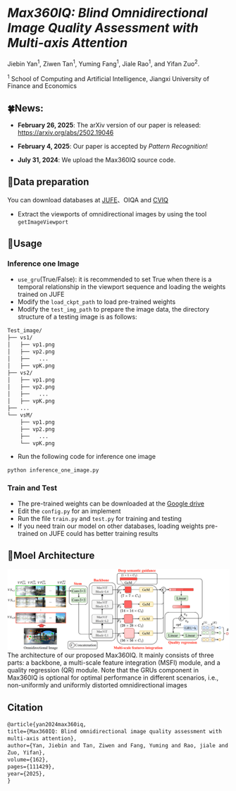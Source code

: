 # *Max360IQ: Blind Omnidirectional Image Quality Assessment with Multi-axis Attention*

Jiebin Yan<sup>1</sup>, Ziwen Tan<sup>1</sup>, Yuming Fang<sup>1</sup>, Jiale Rao<sup>1</sup>, and Yifan Zuo<sup>2</sup>.

<sup>1</sup> School of Computing and Artificial Intelligence, Jiangxi University of Finance and Economics

## :four_leaf_clover:News:

- **February 26, 2025**: The arXiv version of our paper is released: <a href="https://arxiv.org/abs/2502.19046" target="_blank">https://arxiv.org/abs/2502.19046</a>

- **February 4, 2025**: Our paper is accepted by *Pattern Recognition*!

- **July 31, 2024**: We upload the Max360IQ source code.

## :palm_tree:Data preparation
You can download databases at [JUFE](https://github.com/LXLHXL123/JUFE-VRIQA)、OIQA and [CVIQ](https://github.com/sunwei925/CVIQDatabase)
* Extract the viewports of omnidirectional images by using the tool `getImageViewport`

## :seedling:Usage

### Inference one Image
* `use_gru`(True/False): it is recommended to set True when there is a temporal relationship in the viewport sequence and loading the weights trained on JUFE
* Modify the `load_ckpt_path` to load pre-trained weights
* Modify the `test_img_path` to prepare the image data, the directory structure of a testing image is as follows:
```plaintext
Test_image/
├── vs1/
│   ├── vp1.png
│   ├── vp2.png
│   ├──   ...
│   ├── vpK.png
├── vs2/
│   ├── vp1.png
│   ├── vp2.png
│   ├──   ...
│   ├── vpK.png
├── ...
└── vsM/
    ├── vp1.png
    ├── vp2.png
    ├──   ...
    └── vpK.png
```
* Run the following code for inference one image
```python
python inference_one_image.py
```

### Train and Test
* The pre-trained weights can be downloaded at the <a href="https://drive.google.com/drive/folders/18vCXea59S9JMYSaXBAe82mxa-_6i7FFJ" target="_blank">Google drive</a>
* Edit the `config.py` for an implement
* Run the file `train.py` and `test.py` for training and testing
* If you need train our model on other databases, loading weights pre-trained on JUFE could has better training results

## :dart:Moel Architecture

<img src="https://github.com/WenJuing/Max360IQ/blob/main/model_architecture.png">
The architecture of our proposed Max360IQ. It mainly consists of three parts: a backbone, a multi-scale feature integration (MSFI) module, and a quality regression (QR) module. Note that the GRUs component in Max360IQ is optional for optimal performance in different scenarios, i.e., non-uniformly and uniformly distorted omnidirectional images

## Citation
```plaintext
@article{yan2024max360iq,
title={Max360IQ: Blind omnidirectional image quality assessment with multi-axis attention},
author={Yan, Jiebin and Tan, Ziwen and Fang, Yuming and Rao, jiale and Zuo, Yifan},
volume={162},
pages={111429},
year={2025},
}
```
